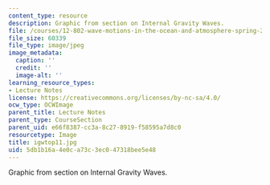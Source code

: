 ```yaml
---
content_type: resource
description: Graphic from section on Internal Gravity Waves.
file: /courses/12-802-wave-motions-in-the-ocean-and-atmosphere-spring-2004/5db1b16a4e0ca73c3ec047318bee5e48_igwtop11.jpg
file_size: 60339
file_type: image/jpeg
image_metadata:
  caption: ''
  credit: ''
  image-alt: ''
learning_resource_types:
- Lecture Notes
license: https://creativecommons.org/licenses/by-nc-sa/4.0/
ocw_type: OCWImage
parent_title: Lecture Notes
parent_type: CourseSection
parent_uid: e66f8387-cc3a-8c27-8919-f58595a7d8c0
resourcetype: Image
title: igwtop11.jpg
uid: 5db1b16a-4e0c-a73c-3ec0-47318bee5e48
---
```

Graphic from section on Internal Gravity Waves.